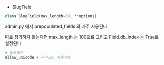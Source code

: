 * SlugField

~~~python
class SlugField(max_length=50, **options)
~~~

admin.py 에서 prepopulated_fields 와 자주 사용된다

따로 정의하지 않는다면 max_length 는 100으로 그리고 Field.db_index 는 True로 설정된다

~~~python
# 필드옵션
allow_unicode # 유니코드 사용가능
~~~







